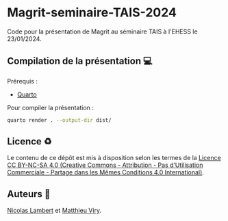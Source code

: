 # Magrit-seminaire-TAIS-2024

Code pour la présentation de Magrit au séminaire TAIS à l'EHESS le 23/01/2024.

## Compilation de la présentation :computer:

Prérequis : 

- [Quarto](https://quarto.org/)

Pour compiler la présentation :

```bash
quarto render . --output-dir dist/
```

## Licence :recycle:

Le contenu de ce dépôt est mis à disposition selon les termes de la [Licence CC BY-NC-SA 4.0 (Creative Commons - Attribution - Pas d’Utilisation Commerciale - Partage dans les Mêmes Conditions 4.0 International)](https://creativecommons.org/licenses/by-nc-sa/4.0/deed.fr).

## Auteurs :bust_in_silhouette:

[Nicolas Lambert](https://github.com/neocarto) et [Matthieu Viry](https://github.com/mthh).